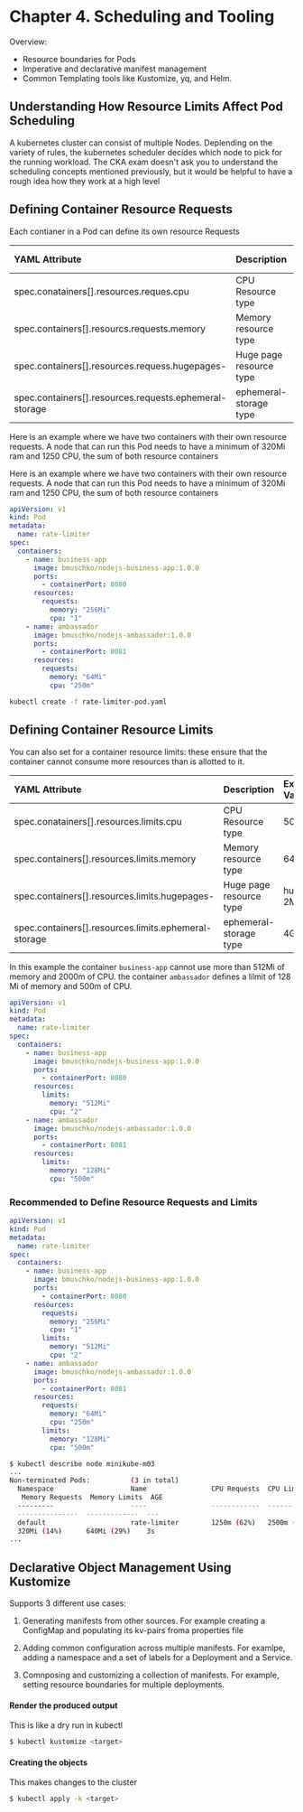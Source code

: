 # Chapter 4. Scheduling and Tooling

Overview:

- Resource boundaries for Pods
- Imperative and declarative manifest management
- Common Templating tools like Kustomize, yq, and Helm.

## Understanding How Resource Limits Affect Pod Scheduling

A kubernetes cluster can consist of multiple Nodes. Deplending on the variety of rules, the kubernetes scheduler decides which node to pick for the running workload. The CKA exam doesn't ask you to understand the scheduling concepts mentioned previously, but it would be helpful to have a rough idea how they work at a high level

## Defining Container Resource Requests

Each contianer in a Pod can define its own resource Requests

| YAML Attribute                                         | Description             | Example Value       |
| :----------------------------------------------------- | :---------------------- | :------------------ |
| spec.conatainers[].resources.reques.cpu                | CPU Resource type       | 500m                |
| spec.containers[].resourcs.requests.memory             | Memory resource type    | 64Mi                |
| spec.containers[].resources.requess.hugepages-<size>   | Huge page resource type | hugepages-2Mi: 60Mi |
| spec.containers[].resources.requests.ephemeral-storage | ephemeral-storage type  | 4Gi                 |

Here is an example where we have two containers with their own resource
requests. A node that can run this Pod needs to have a minimum of 320Mi ram and 1250 CPU, the sum of both resource containers

Here is an example where we have two containers with their own resource
requests. A node that can run this Pod needs to have a minimum of 320Mi ram and 1250 CPU, the sum of both resource containers

```yaml
apiVersion: v1
kind: Pod
metadata:
  name: rate-limiter
spec:
  containers:
    - name: business-app
      image: bmuschko/nodejs-business-app:1.0.0
      ports:
        - containerPort: 8080
      resources:
        requests:
          memory: "256Mi"
          cpu: "1"
    - name: ambassador
      image: bmuschko/nodejs-ambassador:1.0.0
      ports:
        - containerPort: 8081
      resources:
        requests:
          memory: "64Mi"
          cpu: "250m"
```

```bash
kubectl create -f rate-limiter-pod.yaml
```

## Defining Container Resource Limits

You can also set for a container resource limits: these ensure that the
container cannot consume more resources than is allotted to it.

| YAML Attribute                                       | Description             | Example Value       |
| :--------------------------------------------------- | :---------------------- | :------------------ |
| spec.conatainers[].resources.limits.cpu              | CPU Resource type       | 500m                |
| spec.containers[].resources.limits.memory            | Memory resource type    | 64Mi                |
| spec.containers[].resources.limits.hugepages-<size>  | Huge page resource type | hugepages-2Mi: 60Mi |
| spec.containers[].resources.limits.ephemeral-storage | ephemeral-storage type  | 4Gi                 |

In this example the container `business-app` cannot use more than 512Mi of
memory and 2000m of CPU. the container `ambassador` defines a lilmit of 128 Mi
of memory and 500m of CPU.

```yaml
apiVersion: v1
kind: Pod
metadata:
  name: rate-limiter
spec:
  containers:
    - name: business-app
      image: bmuschko/nodejs-business-app:1.0.0
      ports:
        - containerPort: 8080
      resources:
        limits:
          memory: "512Mi"
          cpu: "2"
    - name: ambassador
      image: bmuschko/nodejs-ambassador:1.0.0
      ports:
        - containerPort: 8081
      resources:
        limits:
          memory: "128Mi"
          cpu: "500m"
```

### Recommended to Define Resource Requests and Limits

```yaml
apiVersion: v1
kind: Pod
metadata:
  name: rate-limiter
spec:
  containers:
    - name: business-app
      image: bmuschko/nodejs-business-app:1.0.0
      ports:
        - containerPort: 8080
      resources:
        requests:
          memory: "256Mi"
          cpu: "1"
        limits:
          memory: "512Mi"
          cpu: "2"
    - name: ambassador
      image: bmuschko/nodejs-ambassador:1.0.0
      ports:
        - containerPort: 8081
      resources:
        requests:
          memory: "64Mi"
          cpu: "250m"
        limits:
          memory: "128Mi"
          cpu: "500m"
```

```bash
$ kubectl describe node minikube-m03
...
Non-terminated Pods:          (3 in total)
  Namespace                   Name                CPU Requests  CPU Limits   \
   Memory Requests  Memory Limits  AGE
  ---------                   ----                ------------  ----------   \
  ---------------  -------------  ---
  default                     rate-limiter        1250m (62%)   2500m (125%) \
  320Mi (14%)      640Mi (29%)    3s
...
```

## Declarative Object Management Using Kustomize

Supports 3 different use cases:

1. Generating manifests from other sources. For example creating a ConfigMap and
   populating its kv-pairs froma properties file

2. Adding common configuration across multiple manifests. For examlpe, adding a
   namespace and a set of labels for a Deployment and a Service.

3. Comnposing and customizing a collection of manifests. For example, setting
   resource boundaries for multiple deployments.

#### Render the produced output

This is like a dry run in kubectl

```bash
$ kubectl kustomize <target>
```

#### Creating the objects

This makes changes to the cluster

```bash
$ kubectl apply -k <target>
```
